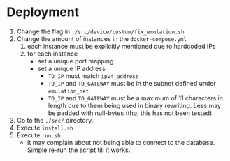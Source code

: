 # Deployment
1. Change the flag in `./src/device/custom/fix_emulation.sh`
2. Change the amount of instances in the `docker-compose.yml`
    1. each instance must be explicitly mentioned due to hardcoded IPs
    2. for each instance
        - set a unique port mapping
        - set a unique IP address
            - `TO_IP` must match `ipv4_address`
            - `TO_IP` and `TO_GATEWAY` must be in the subnet defined under `emulation_net`
            - `TO_IP` and `TO_GATEWAY` must be a maximum of 11 characters in length due to them being used in binary rewriting. Less may be padded with null-bytes (tho, this has not been tested).
3. Go to the `./src/` directory.
4. Execute `install.sh`
5. Execute `run.sh`
    - it may complain about not being able to connect to the database. Simple re-run the script till it works.